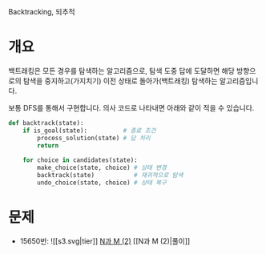 Backtracking, 되추적
# 개요
백트래킹은 모든 경우를 탐색하는 알고리즘으로, 탐색 도중 답에 도달하면 해당 방향으로의 탐색을 중지하고(가지치기) 이전 상태로 돌아가(백트래킹) 탐색하는 알고리즘입니다.

보통 DFS를 통해서 구현합니다. 의사 코드로 나타내면 아래와 같이 적을 수 있습니다.

```python
def backtrack(state):
    if is_goal(state):          # 종료 조건
        process_solution(state) # 답 처리
        return
        
    for choice in candidates(state):
        make_choice(state, choice) # 상태 변경
        backtrack(state)           # 재귀적으로 탐색
        undo_choice(state, choice) # 상태 복구
```

# 문제
- 15650번: ![[s3.svg|tier]] [N과 M (2)](https://www.acmicpc.net/problem/15650) [[N과 M (2)|풀이]]